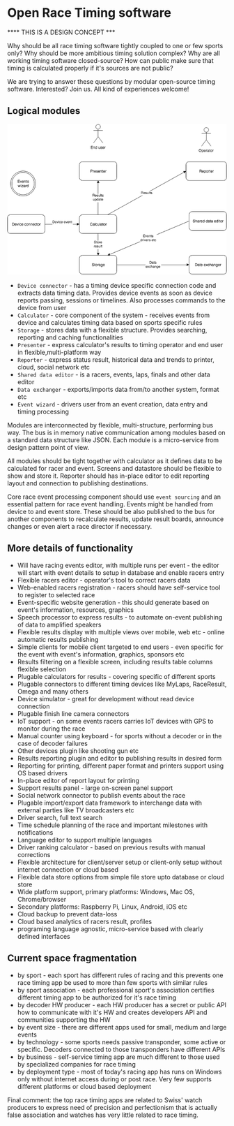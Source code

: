 Open Race Timing software
==============

**** THIS IS A DESIGN CONCEPT ***

Why should be all race timing software tightly coupled to one or few sports only? Why should be more ambitious timing 
solution complex? Why are all working timing software
closed-source? How can public make sure that timing is calculated properly if it's sources are not public?

We are trying to answer these questions by modular open-source timing software. Interested? Join us. All kind of experiences welcome!

## Logical modules

![Open Race Timing Logical Modules structure](./img/ORT_modules.png)

* `Device connector` - has a timing device specific connection code and extracts data timing data. Provides device events as soon as device reports passing, sessions or timelines. Also processes commands to the device from user
* `Calculator` - core component of the system - receives events from device and calculates timing data based on sports specific rules
* `Storage` - stores data with a flexible structure. Provides searching, reporting and caching functionalities
* `Presenter` - express calculator's results to timing operator and end user in flexible,multi-platform way
* `Reporter` - express status result, historical data and trends to printer, cloud, social network etc
* `Shared data editor` - is a racers, events, laps, finals and other data editor
* `Data exchanger` - exports/imports data from/to another system, format etc
* `Event wizard` - drivers user from an event creation, data entry and timing processing

Modules are interconnected by flexible, multi-structure, performing bus way. The bus is in memory native communication
among modules based on a standard data structure like JSON. Each module is a micro-service from design pattern point of view.

All modules should be tight together with calculator as it defines data to be calculated for racer and event. Screens and
datastore should be flexible to show and store it. Reporter should has in-place editor to edit reporting layout and connection to
publishing destinations.

Core race event processing component should use `event sourcing` and an essential pattern for race event handling. Events might be handled from 
device to and event store. These should be also published to the bus for another components to recalculate results, 
update result boards, announce changes or even alert a race director if necessary.

## More details of functionality

* Will have racing events editor, with multiple runs per event - the editor will start with event details to setup in database and 
enable racers entry 
* Flexible racers editor - operator's tool to correct racers data
* Web-enabled racers registration - racers should have self-service tool to register to selected race
* Event-specific website generation - this should generate based on event's information, resources, graphics
* Speech processor to express results - to automate on-event publishing of data to amplified speakers   
* Flexible results display with multiple views over mobile, web etc - online automatic results publishing
* Simple clients for mobile client targeted to end users - even specific for the event with event's information, graphics, sponsors etc
* Results filtering on a flexible screen, including results table columns flexible selection
* Plugable calculators for results - covering specific of different sports
* Plugable connectors to different timing devices like MyLaps, RaceResult, Omega and many others
* Device simulator - great for development without read device connection
* Plugable finish line camera connectors
* IoT support - on some events racers carries IoT devices with GPS to monitor during the race 
* Manual counter using keyboard - for sports without a decoder or in the case of decoder failures
* Other devices plugin like shooting gun etc
* Results reporting plugin and editor to publishing results in desired form 
* Reporting for printing, different paper format and printers support using OS based drivers
* In-place editor of report layout for printing
* Support results panel - large on-screen panel support
* Social network connector to publish events about the race
* Plugable import/export data framework to interchange data with external parties like TV broadcasters etc
* Driver search, full text search
* Time schedule planning of the race and important milestones with notifications
* Language editor to support multiple languages
* Driver ranking calculator - based on previous results with manual corrections
* Flexible architecture for client/server setup or client-only setup without internet connection or cloud based
* Flexible data store options from simple file store upto database or cloud store
* Wide platform support, primary platforms: Windows, Mac OS, Chrome/browser
* Secondary platforms: Raspberry Pi, Linux, Android, iOS etc
* Cloud backup to prevent data-loss
* Cloud based analytics of racers result, profiles
* programing language agnostic, micro-service based with clearly defined interfaces 

## Current space fragmentation

* by sport - each sport has different rules of racing and this prevents one race timing app 
be used to more than few sports with similar rules
* by sport association - each professional sport's association certifies different timing app
to be authorized for it's race timing
* by decoder HW producer - each HW producer has a secret or public API how to communicate with it's
HW and creates developers API and communities supporting the HW
* by event size - there are different apps used for small, medium and large events
* by technology - some sports needs passive transponder, some active or specific. Decoders connected
to those transponders have different APIs
* by business - self-service timing app are much different to those used by specialized companies
for race timing
* by deployment type - most of today's racing app has runs on Windows only without internet
access during or post race. Very few supports different platforms or cloud based deployment

Final comment: the top race timing apps are related to Swiss' watch producers to express need of precision and perfectionism
that is actually false association and watches has very little related to race timing. 